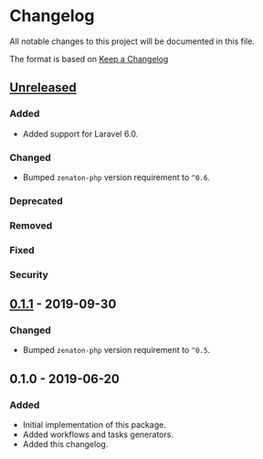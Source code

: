 # Changelog

All notable changes to this project will be documented in this file.

The format is based on [Keep a Changelog](http://keepachangelog.com/en/1.0.0/)

## [Unreleased]

### Added

* Added support for Laravel 6.0.

### Changed

* Bumped `zenaton-php` version requirement to `^0.6`.

### Deprecated

### Removed

### Fixed

### Security

## [0.1.1] - 2019-09-30

### Changed

* Bumped `zenaton-php` version requirement to `^0.5`.

## 0.1.0 - 2019-06-20

### Added

* Initial implementation of this package.
* Added workflows and tasks generators.
* Added this changelog.

[Unreleased]: https://github.com/zenaton/zenaton-laravel/compare/0.1.1...HEAD
[0.1.1]: https://github.com/zenaton/zenaton-laravel/compare/0.1.0...0.1.1
